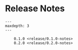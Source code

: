 # Release Notes

```{toctree}
---
maxdepth: 3
---

    0.1.0 <release/0.1.0-notes>
    0.2.0 <release/0.2.0-notes>
```
